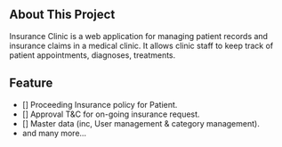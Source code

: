## About This Project

Insurance Clinic is a web application for managing patient records and insurance claims in a medical clinic. It allows clinic staff to keep track of patient appointments, diagnoses, treatments.

## Feature

- [] Proceeding Insurance policy for Patient.
- [] Approval T&C for on-going insurance request.
- [] Master data (inc, User management & category management).
- and many more...
